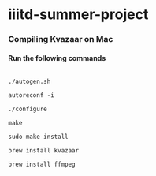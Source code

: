 # iiitd-summer-project

### Compiling Kvazaar on Mac

#### Run the following commands


```brew install automake libtool yasm

./autogen.sh

autoreconf -i

./configure

make 

sudo make install

brew install kvazaar

brew install ffmpeg
```
